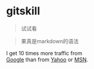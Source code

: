 # gitskill
> 试试看

> 果真是markdown的语法
  
I get 10 times more traffic from    
  [Google][] than from [Yahoo][] or [MSN][].

  [google]: http://google.com/        "Google"
  [yahoo]:  http://search.yahoo.com/  "Yahoo Search"
  [msn]:    http://search.msn.com/    "MSN Search"
  
